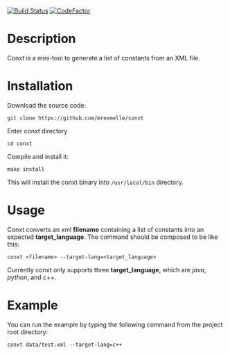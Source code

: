 
[![Build Status](https://travis-ci.org/mrexmelle/conxt.svg?branch=master)](https://travis-ci.org/mrexmelle/conxt)
[![CodeFactor](https://www.codefactor.io/repository/github/mrexmelle/conxt/badge)](https://www.codefactor.io/repository/github/mrexmelle/conxt)

# Description
Conxt is a mini-tool to generate a list of constants from an XML file.

# Installation
Download the source code:

	git clone https://github.com/mrexmelle/conxt

Enter conxt directory

	cd conxt

Compile and install it:
	
	make install
	
This will install the conxt binary into `/usr/local/bin` directory.

# Usage
Conxt converts an xml **filename** containing a list of constants into an expected **target_language**. The command should be composed to be like this:

	conxt <filename> --target-lang=<target_language>
	
Currently conxt only supports three **target_language**, which are *java*, *python*, and *c++*.

# Example
You can run the example by typing the following command from the project root directory:
	
	conxt data/test.xml --target-lang=c++
	
